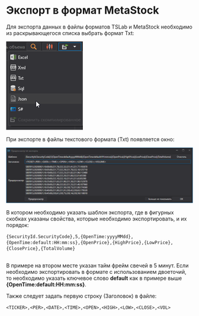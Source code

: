# Экспорт в формат MetaStock

Для экспорта данных в файлы форматов TSLab и MetaStock необходимо из раскрывающегося списка выбрать формат Txt:

![hydra export](../../../../images/hydra_export.png)

При экспорте в файлы текстового формата (Txt) появляется окно: 

![hydra export TSLab Meta Stock 2](../../../../images/hydra_export_tslab_metastock_2.png)

В котором необходимо указать шаблон экспорта, где в фигурных скобках указаны свойства, которые необходимо экспортировать, и их порядок: 

```none
{SecurityId.SecurityCode},5,{OpenTime:yyyyMMdd},{OpenTime:default:HH:mm:ss},{OpenPrice},{HighPrice},{LowPrice},{ClosePrice},{TotalVolume}
	  				
```

В примере на втором месте указан тайм фрейм свечей в 5 минут. Если необходимо экспортировать в формате с использованием двоеточий, то необходимо указать ключевое слово **default** как в примере выше **{OpenTime:default:HH:mm:ss}**. 

Также следует задать первую строку (Заголовок) в файле: 

```none
<TICKER>,<PER>,<DATE>,<TIME>,<OPEN>,<HIGH>,<LOW>,<CLOSE>,<VOL>
	  				
```
